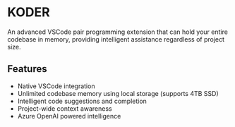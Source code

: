 # KODER

An advanced VSCode pair programming extension that can hold your entire codebase in memory, providing intelligent assistance regardless of project size.

## Features

- Native VSCode integration
- Unlimited codebase memory using local storage (supports 4TB SSD)
- Intelligent code suggestions and completion
- Project-wide context awareness
- Azure OpenAI powered intelligence
